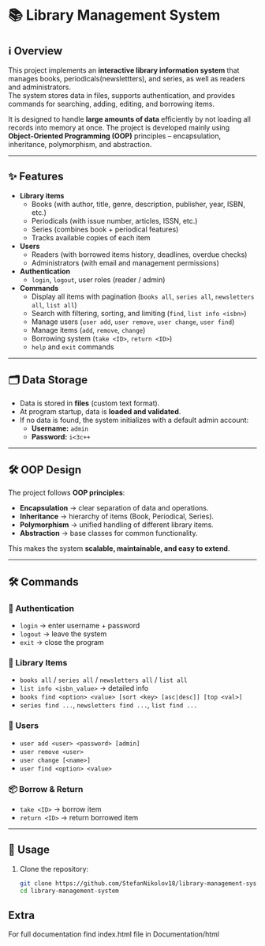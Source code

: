 # 📚 Library Management System

## ℹ️ Overview
This project implements an **interactive library information system** that manages books, periodicals(newslettters), and series, as well as readers and administrators.  
The system stores data in files, supports authentication, and provides commands for searching, adding, editing, and borrowing items.  

It is designed to handle **large amounts of data** efficiently by not loading all records into memory at once.
The project is developed mainly using **Object-Oriented Programming (OOP)** principles – encapsulation, inheritance, polymorphism, and abstraction.

---

## ✨ Features
- **Library items**  
  - Books (with author, title, genre, description, publisher, year, ISBN, etc.)  
  - Periodicals (with issue number, articles, ISSN, etc.)  
  - Series (combines book + periodical features)  
  - Tracks available copies of each item  
- **Users**  
  - Readers (with borrowed items history, deadlines, overdue checks)  
  - Administrators (with email and management permissions)  
- **Authentication**  
  - `login`, `logout`, user roles (reader / admin)  
- **Commands**  
  - Display all items with pagination (`books all`, `series all`, `newsletters all`, `list all`)  
  - Search with filtering, sorting, and limiting (`find`, `list info <isbn>`)  
  - Manage users (`user add`, `user remove`, `user change`, `user find`)  
  - Manage items (`add`, `remove`, `change`)  
  - Borrowing system (`take <ID>`, `return <ID>`)  
  - `help` and `exit` commands  

---

## 🗂 Data Storage
- Data is stored in **files** (custom text format).  
- At program startup, data is **loaded and validated**.  
- If no data is found, the system initializes with a default admin account:  
  - **Username:** `admin`  
  - **Password:** `i<3c++`  

---
## 🛠 OOP Design
The project follows **OOP principles**:
- **Encapsulation** → clear separation of data and operations.  
- **Inheritance** → hierarchy of items (Book, Periodical, Series).  
- **Polymorphism** → unified handling of different library items.  
- **Abstraction** → base classes for common functionality.  

This makes the system **scalable, maintainable, and easy to extend**.

---

## 🛠 Commands
### 🔑 Authentication
- `login` → enter username + password  
- `logout` → leave the system  
- `exit` → close the program  

### 📖 Library Items
- `books all` / `series all` / `newsletters all` / `list all`  
- `list info <isbn_value>` → detailed info  
- `books find <option> <value> [sort <key> [asc|desc]] [top <val>]`  
- `series find ...`, `newsletters find ...`, `list find ...`  

### 👤 Users
- `user add <user> <password> [admin]`  
- `user remove <user>`  
- `user change [<name>]`  
- `user find <option> <value>`  

### 📦 Borrow & Return
- `take <ID>` → borrow item  
- `return <ID>` → return borrowed item  

---

## 🚀 Usage
1. Clone the repository:
   ```bash
   git clone https://github.com/StefanNikolov18/library-management-system.git
   cd library-management-system

## Extra
For full documentation find index.html file in Documentation/html 
